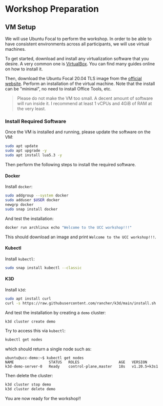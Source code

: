 # Workshop Preparation

## VM Setup

We will use Ubuntu Focal to perform the workshop. In order to be able to have consistent
environments across all participants, we will use virtual machines.

To get started, download and install any virtualization software that you desire. A very common one
is [VirtualBox][0]. You can find many guides online on how to install it.

Then, download the Ubuntu Focal 20.04 TLS image from the [official website][1]. Perform an
installation of the virtual machine. Note that the install can be "minimal", no need to install
Office Tools, etc.

> Please do not make the VM too small. A decent amount of software will run inside it. I recommend
> at least 1 vCPUs and 4GiB of RAM at the very least.

[0]: https://www.virtualbox.org/
[1]: https://ubuntu.com/download/desktop

### Install Required Software

Once the VM is installed and running, please update the software on the VM:

```bash
sudo apt update
sudo apt upgrade -y
sudo apt install lua5.3 -y
```

Then perform the following steps to install the required software.

#### Docker

Install `docker`:

```bash
sudo addgroup --system docker
sudo adduser $USER docker
newgrp docker
sudo snap install docker
```

And test the installation:

```bash
docker run archlinux echo "Welcome to the UCC workshop!!!"
```

This should download an image and print `Welcome to the UCC workshop!!!`.

#### Kubectl

Install `kubectl`:

```bash
sudo snap install kubectl --classic
```

#### K3D

Install `k3d`:

```bash
sudo apt install curl
curl -s https://raw.githubusercontent.com/rancher/k3d/main/install.sh | bash
```

And test the installation by creating a `demo` cluster:

```bash
k3d cluster create demo
```

Try to access this via `kubectl`:

```bash
kubectl get nodes
```

which should return a single node such as:

```
ubuntu@ucc-demo:~$ kubectl get nodes
NAME                STATUS   ROLES                  AGE   VERSION
k3d-demo-server-0   Ready    control-plane,master   18s   v1.20.5+k3s1
```

Then delete the cluster:

```bash
k3d cluster stop demo
k3d cluster delete demo
```

You are now ready for the workshop!!
